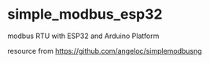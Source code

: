 # simple_modbus_esp32
modbus RTU with ESP32 and Arduino Platform

resource from
https://github.com/angeloc/simplemodbusng

